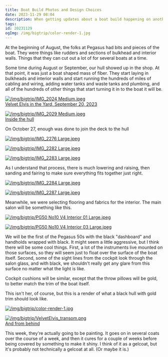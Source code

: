 ```yaml
---
title: Boat Build Photos and Design Choices
date: 2023-11-29 08:04
description: When getting updates about a boat build happening on another continent, there are a lot of back and forth calls, emails, and pictures.  This post shares a lot of those pictures.
tags: 
id: 20231129
ogImg: /img/bigtrip/color-render-1.jpg
---
```



At the beginning of August, the folks at Pegasus had bits and pieces of the boat.  They were things like rudders and sections of bulkhead and interior walls.  Things that they can cut out a lot of for several boats at a time.

Some time during August or September, our hull showed up in the shop.  At that point, it was just a boat shaped mass of fiber.  They start laying in bulkheads and interior walls and start running the hundreds of miles of cabling and wiring, adding water tanks and waste tanks and plumbing, and all of the hundreds of other things that start turning it in to the boat it will be.  

<a class="lightview centered" href="/img/bigtrip/IMG_2024 Medium.jpeg" data-lightview-caption="Velvet Elvis in the Yard, September 20, 2023" data-lightview-group="group1"><img src="/img/bigtrip/IMG_2024 Medium.jpeg" alt="/img/bigtrip/IMG_2024 Medium.jpeg" ><br><span class="caption">Velvet Elvis in the Yard, September 20, 2023</span></a>

<a class="lightview centered" href="/img/bigtrip/IMG_2029 Medium.jpeg" data-lightview-caption="Inside the hull" data-lightview-group="group1"><img src="/img/bigtrip/IMG_2029 Medium.jpeg" alt="/img/bigtrip/IMG_2029 Medium.jpeg" ><br><span class="caption">Inside the hull</span></a>

On October 27, enough was done to join the deck to the hull

<a class="lightview centered" href="/img/bigtrip/IMG_2276 Large.jpeg" data-lightview-caption="" data-lightview-group="group1"><img src="/img/bigtrip/IMG_2276 Large.jpeg" alt="/img/bigtrip/IMG_2276 Large.jpeg" ><br><span class="caption"></span></a>

<a class="lightview centered" href="/img/bigtrip/IMG_2282 Large.jpeg" data-lightview-caption="" data-lightview-group="group1"><img src="/img/bigtrip/IMG_2282 Large.jpeg" alt="/img/bigtrip/IMG_2282 Large.jpeg" ><br><span class="caption"></span></a>

<a class="lightview centered" href="/img/bigtrip/IMG_2283 Large.jpeg" data-lightview-caption="" data-lightview-group="group1"><img src="/img/bigtrip/IMG_2283 Large.jpeg" alt="/img/bigtrip/IMG_2283 Large.jpeg" ><br><span class="caption"></span></a>

As I understand that process, there is much lowering and raising, then sanding and fairing to make sure everything fits together just right.

<a class="lightview centered" href="/img/bigtrip/IMG_2284 Large.jpeg" data-lightview-caption="" data-lightview-group="group1"><img src="/img/bigtrip/IMG_2284 Large.jpeg" alt="/img/bigtrip/IMG_2284 Large.jpeg" ><br><span class="caption"></span></a>

<a class="lightview centered" href="/img/bigtrip/IMG_2287 Large.jpeg" data-lightview-caption="" data-lightview-group="group1"><img src="/img/bigtrip/IMG_2287 Large.jpeg" alt="/img/bigtrip/IMG_2287 Large.jpeg" ><br><span class="caption"></span></a>

Meanwhile, we were selecting flooring and fabrics for the interior.  The main salon will be something like this.

<a class="lightview centered" href="/img/bigtrip/PG50 No10 V4 Interior 01 Large.jpeg" data-lightview-caption="" data-lightview-group="group1"><img src="/img/bigtrip/PG50 No10 V4 Interior 01 Large.jpeg" alt="/img/bigtrip/PG50 No10 V4 Interior 01 Large.jpeg" ><br><span class="caption"></span></a>

<a class="lightview centered" href="/img/bigtrip/PG50 No10 V4 Interior 03 Large.jpeg" data-lightview-caption="" data-lightview-group="group1"><img src="/img/bigtrip/PG50 No10 V4 Interior 03 Large.jpeg" alt="/img/bigtrip/PG50 No10 V4 Interior 03 Large.jpeg" ><br><span class="caption"></span></a>

We will be the first of the Pegasus 50s with the black "dashboard" and handholds wrapped with black.  It might seem a little aggressive, but I think there will be some cool things.  First, a lot of the instruments live mounted on those surfaces, so they will seem just to float over the surface of the boat itself.  Second, some of the sight lines from the cockpit look through the salon glass, and with black, we shouldn't really get any glare from this surface no matter what the light is like.

Cockpit cushions will be similar, except that the throw pillows will be gold, to better match the trim of the boat itself.

This isn't her, of course, but this is a render of what a black hull with gold trim should look like.

<a class="lightview centered" href="/img/bigtrip/color-render-1.jpg" data-lightview-caption="" data-lightview-group="group1"><img src="/img/bigtrip/color-render-1.jpg" alt="/img/bigtrip/color-render-1.jpg" ><br><span class="caption"></span></a>

<a class="lightview centered" href="/img/bigtrip/VelvetElvis_transom.png" data-lightview-caption="And from behind" data-lightview-group="group1"><img src="/img/bigtrip/VelvetElvis_transom.png" alt="/img/bigtrip/VelvetElvis_transom.png" ><br><span class="caption">And from behind</span></a>

This week, they're actually going to be painting.  It goes on in several coats over the course of a week, and then it cures for a couple of weeks before being covered by something to make it shiny.  I think of it as a gelcoat, but it's probably not technically a gelcoat at all.  (Or maybe it is.)

